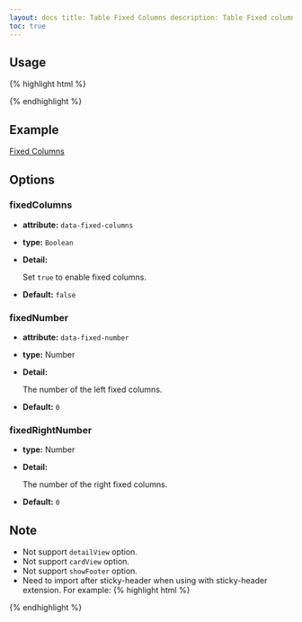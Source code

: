 ```yaml
---
layout: docs title: Table Fixed Columns description: Table Fixed columns extension of Bootstrap Table. group: extensions
toc: true
---
```


## Usage

{% highlight html %}
<link rel="stylesheet" src="extensions/fixed-columns/bootstrap-table-fixed-columns.css">
<script src="extensions/fixed-columns/bootstrap-table-fixed-columns.js"></script>
{% endhighlight %}

## Example

[Fixed Columns](https://examples.bootstrap-table.com/#extensions/fixed-columns.html)

## Options

### fixedColumns

- **attribute:** `data-fixed-columns`

- **type:** `Boolean`

- **Detail:**

  Set `true` to enable fixed columns.

- **Default:** `false`

### fixedNumber

- **attribute:** `data-fixed-number`

- **type:** Number

- **Detail:**

  The number of the left fixed columns.

- **Default:** `0`

### fixedRightNumber

- **type:** Number

- **Detail:**

  The number of the right fixed columns.

- **Default:** `0`

## Note

* Not support `detailView` option.
* Not support `cardView` option.
* Not support `showFooter` option.
* Need to import after sticky-header when using with sticky-header extension. For example:
  {% highlight html %}

<link rel="stylesheet" src="extensions/sticky-header/bootstrap-table-sticky-header.css">
<link rel="stylesheet" src="extensions/fixed-columns/bootstrap-table-fixed-columns.css">
<script src="extensions/sticky-header/bootstrap-table-sticky-header.js"></script>
<script src="extensions/fixed-columns/bootstrap-table-fixed-columns.js"></script>
{% endhighlight %}
